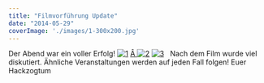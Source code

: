 ```yaml
---
title: "Filmvorführung Update"
date: "2014-05-29"
coverImage: './images/1-300x200.jpg'
---
```


Der Abend war ein voller Erfolg! [![1](../images/1-300x200.jpg)](https://hackzogtum-coburg.de/wp-content/uploads/2014/05/1.jpg) [Â ![2](../images/2-300x200.jpg)](https://hackzogtum-coburg.de/wp-content/uploads/2014/05/1.jpg) [![3](../images/3-300x200.jpg)](https://hackzogtum-coburg.de/wp-content/uploads/2014/05/3.jpg)   Nach dem Film wurde viel diskutiert. Ähnliche Veranstaltungen werden auf jeden Fall folgen! Euer Hackzogtum
